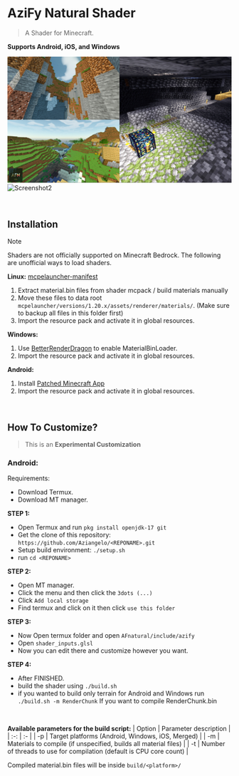 # AziFy Natural Shader
> A Shader for Minecraft.

**Supports Android, iOS, and Windows**

![Screenshots](azifyss/ss1.jpg "AziFy Truly Default v1.0")
![Screenshot2](azifyss/ss2.jpg "AziFy Truly Default v1.0")

&nbsp;
## Installation

> [!NOTE]
> Shaders are not officially supported on Minecraft Bedrock. The following are unofficial ways to load shaders.

**Linux:** [mcpelauncher-manifest](https://github.com/minecraft-linux/mcpelauncher-ui-manifest)
1. Extract material.bin files from shader mcpack / build materials manually
2. Move these files to data root `mcpelauncher/versions/1.20.x/assets/renderer/materials/`. (Make sure to backup all files in this folder first)
3. Import the resource pack and activate it in global resources.

**Windows:**
1. Use [BetterRenderDragon](https://github.com/ddf8196/BetterRenderDragon) to enable MaterialBinLoader.
2. Import the resource pack and activate it in global resources.

**Android:**
1. Install [Patched Minecraft App](https://devendrn.github.io/renderdragon-shaders/shaders/installation/android#using-patch-app)
2. Import the resource pack and activate it in global resources.

&nbsp;
## How To Customize?
> This is an **Experimental Customization**

### Android:

Requirements:
- Download Termux.
- Download MT manager.

**STEP 1:**
- Open Termux and run `pkg install openjdk-17 git`
- Get the clone of this repository: `https://github.com/Aziangelo/<REPONAME>.git`
- Setup build environment: `./setup.sh`
- run `cd <REPONAME>`

**STEP 2:**
- Open MT manager.
- Click the menu and then click the `3dots (...)`
- Click `Add local storage`
- Find termux and click on it then click `use this folder`

**STEP 3:**
- Now Open termux folder and open `AFnatural/include/azify`
- Open `shader_inputs.glsl`
- Now you can edit there and customize however you want.

**STEP 4:**
- After FINISHED.
- build the shader using `./build.sh`
- if you wanted to build only terrain for Android and Windows run
```./build.sh -m RenderChunk```
If you want to compile RenderChunk.bin

&nbsp;

**Available parameters for the build script:**
| Option | Parameter description |
| :-: | :- |
| -p | Target platforms (Android, Windows, iOS, Merged) |
| -m | Materials to compile (if unspecified, builds all material files) |
| -t | Number of threads to use for compilation (default is CPU core count) |

Compiled material.bin files will be inside `build/<platform>/`
